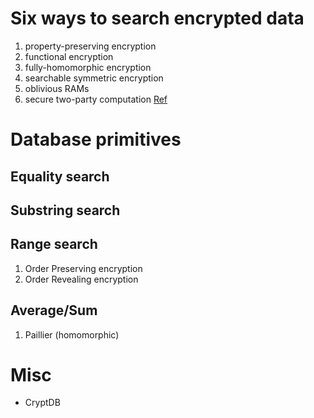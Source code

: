 
# Six ways to search encrypted data
1. property-preserving encryption
2. functional encryption
3. fully-homomorphic encryption
4. searchable symmetric encryption
5. oblivious RAMs
6. secure two-party computation
[Ref](https://cloudcrypto.wordpress.com/)

# Database primitives
## Equality search

## Substring search

## Range search

1. Order Preserving encryption
2. Order Revealing encryption

## Average/Sum 

1. Paillier (homomorphic)

# Misc

* CryptDB


